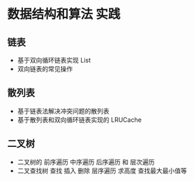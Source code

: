 # 数据结构和算法 实践

## 链表
- 基于双向循环链表实现 List
- 双向链表的常见操作

## 散列表
- 基于链表法解决冲突问题的散列表
- 基于散列表和双向循环链表实现的 LRUCache

## 二叉树
- 二叉树的 前序遍历 中序遍历  后序遍历 和 层次遍历
- 二叉查找树 查找 插入 删除 层序遍历 求高度 查找最大最小值等

